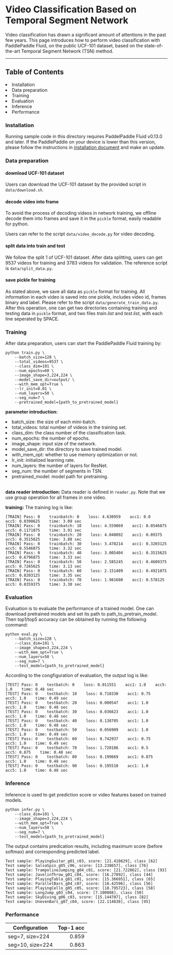 # Video Classification Based on Temporal Segment Network

Video classification has drawn a significant amount of attentions in the past few years. This page introduces how to perform video classification with PaddlePaddle Fluid, on the public UCF-101 dataset, based on the state-of-the-art Temporal Segment Network (TSN) method.

______________________________________________________________________________

## Table of Contents
<li>Installation</li>
<li>Data preparation</li>
<li>Training</li>
<li>Evaluation</li>
<li>Inference</li>
<li>Performance</li>

### Installation
Running sample code in this directory requires PaddelPaddle Fluid v0.13.0 and later. If the PaddlePaddle on your device is lower than this version, please follow the instructions in <a href="http://www.paddlepaddle.org/docs/develop/documentation/zh/build_and_install/pip_install_cn.html" rel="nofollow">installation document</a> and make an update.

### Data preparation

#### download UCF-101 dataset
Users can download the UCF-101 dataset by the provided script in <code>data/download.sh</code>.

#### decode video into frame
To avoid the process of decoding videos in network training, we offline decode them into frames and save it in the <code>pickle</code> format, easily readable for python.

Users can refer to the script <code>data/video_decode.py</code> for video decoding.

#### split data into train and test
We follow the split 1 of UCF-101 dataset. After data splitting, users can get 9537 videos for training and 3783 videos for validation. The reference script is <code>data/split_data.py</code>.

#### save pickle for training
As stated above, we save all data as <code>pickle</code> format for training. All information in each video is saved into one pickle, includes video id, frames binary and label. Please refer to the script <code>data/generate_train_data.py</code>.
After this operation, one can get two directories containing training and testing data in <code>pickle</code> format, and two files <em>train.list</em> and <em>test.list</em>, with each line seperated by SPACE.

### Training
After data preparation, users can start the PaddlePaddle Fluid training by:
```
python train.py \
    --batch_size=128 \
    --total_videos=9537 \
    --class_dim=101 \
    --num_epochs=60 \
    --image_shape=3,224,224 \
    --model_save_dir=output/ \
    --with_mem_opt=True \
    --lr_init=0.01 \
    --num_layers=50 \
    --seg_num=7 \
    --pretrained_model={path_to_pretrained_model}
```

<strong>parameter introduction:</strong>
<li>batch_size: the size of each mini-batch.</li>
<li>total_videos: total number of videos in the training set.</li>
<li>class_dim: the class number of the classification task.</li>
<li>num_epochs: the number of epochs.</li>
<li>image_shape: input size of the network.</li>
<li>model_save_dir: the directory to save trained model.</li>
<li>with_mem_opt: whether to use memory optimization or not.</li>
<li>lr_init: initialized learning rate.</li>
<li>num_layers: the number of layers for ResNet.</li>
<li>seg_num: the number of segments in TSN.</li>
<li>pretrained_model: model path for pretraining.</li>
</br>

<strong>data reader introduction:</strong>
Data reader is defined in <code>reader.py</code>. Note that we use group operation for all frames in one video.


<strong>training:</strong>
The training log is like:
```
[TRAIN] Pass: 0    trainbatch: 0    loss: 4.630959    acc1: 0.0    acc5: 0.0390625    time: 3.09 sec
[TRAIN] Pass: 0    trainbatch: 10    loss: 4.559069    acc1: 0.0546875    acc5: 0.1171875    time: 3.91 sec
[TRAIN] Pass: 0    trainbatch: 20    loss: 4.040092    acc1: 0.09375    acc5: 0.3515625    time: 3.88 sec
[TRAIN] Pass: 0    trainbatch: 30    loss: 3.478214    acc1: 0.3203125    acc5: 0.5546875    time: 3.32 sec
[TRAIN] Pass: 0    trainbatch: 40    loss: 3.005404    acc1: 0.3515625    acc5: 0.6796875    time: 3.33 sec
[TRAIN] Pass: 0    trainbatch: 50    loss: 2.585245    acc1: 0.4609375    acc5: 0.7265625    time: 3.13 sec
[TRAIN] Pass: 0    trainbatch: 60    loss: 2.151489    acc1: 0.4921875    acc5: 0.8203125    time: 3.35 sec
[TRAIN] Pass: 0    trainbatch: 70    loss: 1.981680    acc1: 0.578125    acc5: 0.8359375    time: 3.30 sec
```

### Evaluation
Evaluation is to evaluate the performance of a trained model. One can download pretrained models and set its path to path_to_pretrain_model. Then top1/top5 accuracy can be obtained by running the following command:
```
python eval.py \
    --batch_size=128 \
    --class_dim=101 \
    --image_shape=3,224,224 \
    --with_mem_opt=True \
    --num_layers=50 \
    --seg_num=7 \
    --test_model={path_to_pretrained_model}
```

According to the congfiguration of evaluation, the output log is like:
```
[TEST] Pass: 0    testbatch: 0    loss: 0.011551    acc1: 1.0    acc5: 1.0    time: 0.48 sec
[TEST] Pass: 0    testbatch: 10    loss: 0.710330    acc1: 0.75    acc5: 1.0    time: 0.49 sec
[TEST] Pass: 0    testbatch: 20    loss: 0.000547    acc1: 1.0    acc5: 1.0    time: 0.48 sec
[TEST] Pass: 0    testbatch: 30    loss: 0.036623    acc1: 1.0    acc5: 1.0    time: 0.48 sec
[TEST] Pass: 0    testbatch: 40    loss: 0.138705    acc1: 1.0    acc5: 1.0    time: 0.48 sec
[TEST] Pass: 0    testbatch: 50    loss: 0.056909    acc1: 1.0    acc5: 1.0    time: 0.49 sec
[TEST] Pass: 0    testbatch: 60    loss: 0.742937    acc1: 0.75    acc5: 1.0    time: 0.49 sec
[TEST] Pass: 0    testbatch: 70    loss: 1.720186    acc1: 0.5    acc5: 0.875    time: 0.48 sec
[TEST] Pass: 0    testbatch: 80    loss: 0.199669    acc1: 0.875    acc5: 1.0    time: 0.48 sec
[TEST] Pass: 0    testbatch: 90    loss: 0.195510    acc1: 1.0    acc5: 1.0    time: 0.48 sec
```

### Inference
Inference is used to get prediction score or video features based on trained models.
```
python infer.py \
    --class_dim=101 \
    --image_shape=3,224,224 \
    --with_mem_opt=True \
    --num_layers=50 \
    --seg_num=7 \
    --test_model={path_to_pretrained_model}
```

The output contains predication results, including maximum score (before softmax) and corresponding predicted label.
```
Test sample: PlayingGuitar_g01_c03, score: [21.418629], class [62]
Test sample: SalsaSpin_g05_c06, score: [13.238657], class [76]
Test sample: TrampolineJumping_g04_c01, score: [21.722862], class [93]
Test sample: JavelinThrow_g01_c04, score: [16.27892], class [44]
Test sample: PlayingTabla_g01_c01, score: [15.366951], class [65]
Test sample: ParallelBars_g04_c07, score: [18.42596], class [56]
Test sample: PlayingCello_g05_c05, score: [18.795723], class [58]
Test sample: LongJump_g03_c04, score: [7.100088], class [50]
Test sample: SkyDiving_g06_c03, score: [15.144707], class [82]
Test sample: UnevenBars_g07_c04, score: [22.114838], class [95]
```

### Performance
Configuration | Top-1 acc
------------- | ---------------:
seg=7,  size=224 | 0.859
seg=10, size=224 | 0.863
